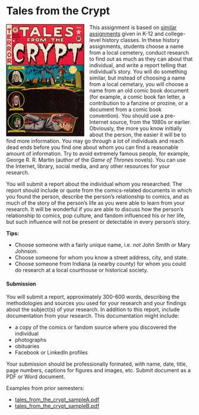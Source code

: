 # Tales from the Crypt

<img style="float:left;margin-right:1em;border:1px solid black;" alt="Cover of Tales from the Crypt #28 (EC Comics, February-March 1952" src="images/gcd_36749.jpg"/>

This assignment is based on [similar assignments](https://thevisionmsms.org/11253/news/msms-students-race-to-begin-tales-from-the-crypt-project/) given in K-12 and college-level history classes. In these history assignments, students choose a name from a local cemetery, conduct research to find out as much as they can about that individual, and write a report telling that individual’s story. You will do something similar, but instead of choosing a name from a local cemetary, you will choose a name from an old comic book document (for example, a comic book fan letter, a contribution to a fanzine or prozine, or a document from a comic book convention). You should use a pre-Internet source, from the 1980s or earlier. Obviously, the more you know initially about the person, the easier it will be to find more information. You may go through a lot of individuals and reach dead ends before you find one about whom you can find a reasonable amount of information. Try to avoid extremely famous people, for example, George R. R. Martin (author of the _Game of Thrones_ novels). You can use the Internet, library, social media, and any other resources for your research.

You will submit a report about the individual whom you researched. The report should include or quote from the comics-related documents in which you found the person, describe the person’s relationship to comics, and as much of the story of the person’s life as you were able to learn from your research. It will be wonderful if you are able to discuss how the person’s relationship to comics, pop culture, and fandom influenced his or her life, but such influence will not be present or detectable in every person’s story.

**Tips:**

- Choose someone with a fairly unique name, i.e. _not_ John Smith or Mary Johnson.
- Choose someone for whom you know a street address, city, and state.
- Choose someone from Indiana (a nearby county) for whom you could do research at a local courthouse or historical society.

#### Submission

You will submit a report, approximately 300-600 words, describing the methodologies and sources you used for your research and your findings about the subject(s) of your research. In addition to this report, include documentation from your research. This documentation might include:

- a copy of the comics or fandom source where you discovered the individual
- photographs
- obituaries
- Facebook or LinkedIn profiles

Your submission should be professionally formated, with name, date, title, page numbers, captions for figures and images, etc. Submit document as a PDF or Word document.

Examples from prior semesters:

- [tales\_from\_the\_crypt\_sampleA.pdf](https://iu.instructure.com/courses/2035442/files/135787530?wrap=1)
- [tales\_from\_the\_crypt\_sampleB.pdf](https://iu.instructure.com/courses/2035442/files/135787529?wrap=1)